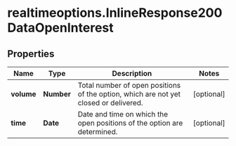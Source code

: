 # realtimeoptions.InlineResponse200DataOpenInterest

## Properties

Name | Type | Description | Notes
------------ | ------------- | ------------- | -------------
**volume** | **Number** | Total number of open positions of the option, which are not yet closed or delivered. | [optional] 
**time** | **Date** | Date and time on which the open positions of the option are determined. | [optional] 


